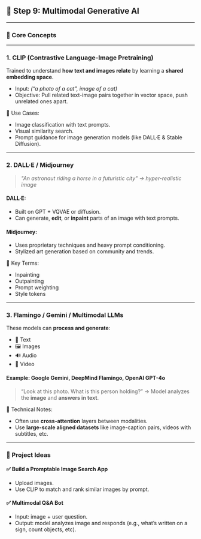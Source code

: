 

## 🔵 **Step 9: Multimodal Generative AI**

---

### 🔑 Core Concepts

---

### 1. **CLIP (Contrastive Language-Image Pretraining)**

Trained to understand **how text and images relate** by learning a **shared embedding space**.

* Input: *(“a photo of a cat”, image of a cat)*
* Objective: Pull related text-image pairs together in vector space, push unrelated ones apart.

📘 Use Cases:

* Image classification with text prompts.
* Visual similarity search.
* Prompt guidance for image generation models (like DALL·E & Stable Diffusion).

---

### 2. **DALL·E / Midjourney**

> *"An astronaut riding a horse in a futuristic city" → hyper-realistic image*

#### DALL·E:

* Built on GPT + VQVAE or diffusion.
* Can generate, **edit**, or **inpaint** parts of an image with text prompts.

#### Midjourney:

* Uses proprietary techniques and heavy prompt conditioning.
* Stylized art generation based on community and trends.

📌 Key Terms:

* Inpainting
* Outpainting
* Prompt weighting
* Style tokens

---

### 3. **Flamingo / Gemini / Multimodal LLMs**

These models can **process and generate**:

* 📝 Text
* 🖼️ Images
* 🔊 Audio
* 🎥 Video

#### Example: Google Gemini, DeepMind Flamingo, OpenAI GPT-4o

> “Look at this photo. What is this person holding?”
> → Model analyzes the **image** and **answers in text**.

🧠 Technical Notes:

* Often use **cross-attention** layers between modalities.
* Use **large-scale aligned datasets** like image-caption pairs, videos with subtitles, etc.

---

### 📌 Project Ideas

#### ✅ Build a Promptable Image Search App

* Upload images.
* Use CLIP to match and rank similar images by prompt.

#### ✅ Multimodal Q\&A Bot

* Input: image + user question.
* Output: model analyzes image and responds (e.g., what’s written on a sign, count objects, etc).

